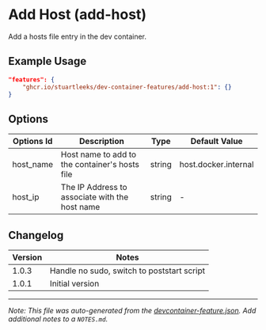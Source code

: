 
# Add Host (add-host)

Add a hosts file entry in the dev container.

## Example Usage

```json
"features": {
    "ghcr.io/stuartleeks/dev-container-features/add-host:1": {}
}
```

## Options

| Options Id | Description | Type | Default Value |
|-----|-----|-----|-----|
| host_name | Host name to add to the container's hosts file | string | host.docker.internal |
| host_ip | The IP Address to associate with the host name | string | - |


## Changelog

| Version | Notes                                                               |
| ------- | ------------------------------------------------------------------- |
| 1.0.3   | Handle no sudo, switch to poststart script                          |
| 1.0.1   | Initial version                                                     |

---

_Note: This file was auto-generated from the [devcontainer-feature.json](https://github.com/stuartleeks/dev-container-features/blob/main/src/add-host/devcontainer-feature.json).  Add additional notes to a `NOTES.md`._
